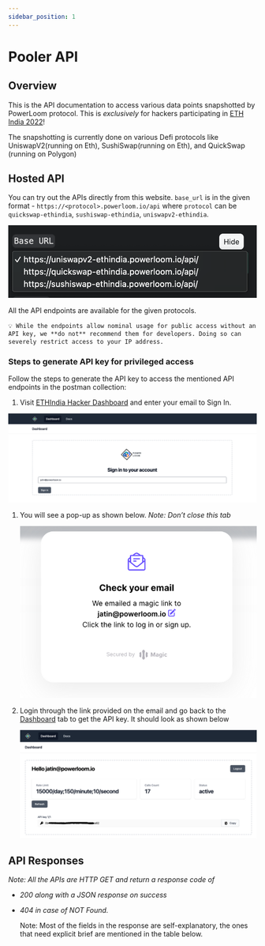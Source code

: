 ```yaml
---
sidebar_position: 1
---
```


# Pooler API

## Overview

This is the API documentation to access various data points snapshotted by PowerLoom protocol. This is *exclusively* for hackers participating in [ETH India 2022](https://www.notion.so/Powerloom-Protocol-EthIndia-2022-9dabaa6bf419406889f943ac90276c33)!

The snapshotting is currently done on various Defi protocols like UniswapV2(running on Eth), SushiSwap(running on Eth), and QuickSwap (running on Polygon)


## Hosted API

You can try out the APIs directly from this website. `base_url` is in the given format - `https://<protocol>.powerloom.io/api` where `protocol` can be `quickswap-ethindia`, `sushiswap-ethindia`, `uniswapv2-ethindia`.

![Changing Base URL in UI](./Screenshot_2022-12-09_at_1.58.51_PM.png)

All the API endpoints are available for the given protocols.

```
💡 While the endpoints allow nominal usage for public access without an API key, we **do not** recommend them for developers. Doing so can severely restrict access to your IP address.
```

### Steps to generate API key for privileged access

Follow the steps to generate the API key to access the mentioned API endpoints in the postman collection:

1. Visit [ETHIndia Hacker Dashboard](https://ethindia22.powerloom.io/) and enter your email to Sign In.

![Screenshot 2022-11-30 at 10.56.19 PM.png](./Screenshot_2022-11-30_at_10.56.19_PM.png)

1. You will see a pop-up as shown below. *Note: Don’t close this tab*
    
    ![Screenshot 2022-11-30 at 10.57.36 PM.png](./Screenshot_2022-11-30_at_10.57.36_PM.png)
    
2. Login through the link provided on the email and go back to the [Dashboard](https://ethindia22.powerloom.io/) tab to get the API key. It should look as shown below
    
    ![Screenshot 2022-11-30 at 11.02.31 PM.png](./Screenshot_2022-11-30_at_11.02.31_PM.png)
    

## API Responses

*Note: All the APIs are HTTP GET and return a response code of* 

- *200 along with a JSON response on success*
- *404 in case of NOT Found.*
    
    Note: Most of the fields in the response are self-explanatory, the ones that need explicit brief are mentioned in the table below.